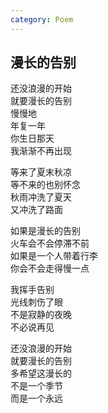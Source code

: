 ```yaml
---
category: Poem
---
```


## 漫长的告别

还没浪漫的开始  
就要漫长的告别  
慢慢地  
年复一年  
你生日那天  
我渐渐不再出现

等来了夏末秋凉  
等不来的也别怀念  
秋雨冲洗了夏天  
又冲洗了路面

如果是漫长的告别  
火车会不会停滞不前  
如果是一个人带着行李  
你会不会走得慢一点

我挥手告别  
光线刺伤了眼  
不是寂静的夜晚  
不必说再见

还没浪漫的开始  
就要漫长的告别  
多希望这漫长的  
不是一个季节  
而是一个永远
